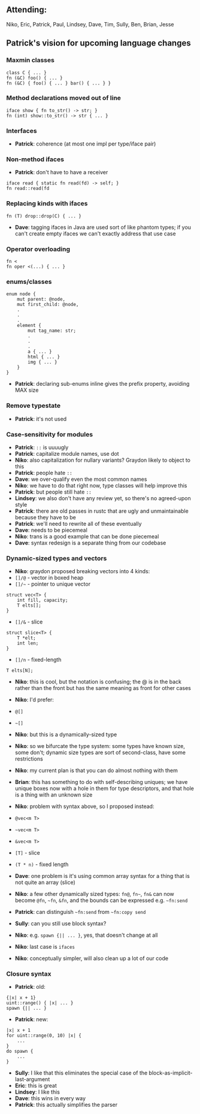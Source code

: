 ## Attending:

Niko, Eric, Patrick, Paul, Lindsey, Dave, Tim, Sully, Ben, Brian, Jesse

## Patrick's vision for upcoming language changes

### Maxmin classes

```
class C { ... }
fn (&C) foo() { ... }
fn (&C) { foo() { ... } bar() { ... } }

```

### Method declarations moved out of line

```
iface show { fn to_str() -> str; }
fn (int) show::to_str() -> str { ... }
```

### Interfaces

  * **Patrick**: coherence (at most one impl per type/iface pair)

### Non-method ifaces

  * **Patrick**: don't have to have a receiver

```
iface read { static fn read(fd) -> self; }
fn read::read(fd 
```

### Replacing kinds with ifaces

```
fn (T) drop::drop(C) { ... }
```

  * **Dave**: tagging ifaces in Java are used sort of like phantom types; if you can't create empty ifaces we can't exactly address that use case

### Operator overloading

```
fn <
fn oper <(...) { ... }
```

### enums/classes

```
enum node {
    mut parent: @node,
    mut first_child: @node,
    .
    .
    .
    element {
        mut tag_name: str;
        .
        .
        .
        a { ... }
        html { ... }
        img { ... }
    }
}
```

  * **Patrick**: declaring sub-enums inline gives the prefix property, avoiding MAX size

### Remove typestate

  * **Patrick**: it's not used

### Case-sensitivity for modules

  * **Patrick**: `::` is uuuugly
  * **Patrick**: capitalize module names, use dot
  * **Niko**: also capitalization for nullary variants? Graydon likely to object to this
  * **Patrick**: people hate `::`
  * **Dave**: we over-qualify even the most common names
  * **Niko**: we have to do that right now, type classes will help improve this
  * **Patrick**: but people still hate `::`
  * **Lindsey**: we also don't have any review yet, so there's no agreed-upon style
  * **Patrick**: there are old passes in rustc that are ugly and unmaintainable because they have to be
  * **Patrick**: we'll need to rewrite all of these eventually
  * **Dave**: needs to be piecemeal
  * **Niko**: trans is a good example that can be done piecemeal
  * **Dave**: syntax redesign is a separate thing from our codebase

### Dynamic-sized types and vectors

  * **Niko**: graydon proposed breaking vectors into 4 kinds:
   * `[]/@` - vector in boxed heap
   * `[]/~` - pointer to unique vector

```
struct vec<T> {
    int fill, capacity;
    T elts[];
}

```

   * `[]/&` - slice

```
struct slice<T> {
    T *elt;
    int len;
}
```

   * `[]/n` - fixed-length

```
T elts[N];
```

  * **Niko**: this is cool, but the notation is confusing; the @ is in the back rather than the front but has the same meaning as front for other cases
  * **Niko**: I'd prefer:

   * `@[]`
   * `~[]`

  * **Niko**: but this is a dynamically-sized type
  * **Niko**: so we bifurcate the type system: some types have known size, some don't; dynamic size types are sort of second-class, have some restrictions
  * **Niko**: my current plan is that you can do almost nothing with them
  * **Brian**: this has something to do with self-describing uniques; we have unique boxes now with a hole in them for type descriptors, and that hole is a thing with an unknown size
  * **Niko**: problem with syntax above, so I proposed instead:
   * `@vec<m T>`
   * `~vec<m T>`
   * `&vec<m T>`
   * `[T]` - slice
   * `(T * n)` - fixed length
  * **Dave**: one problem is it's using common array syntax for a thing that is not quite an array (slice)
  * **Niko**: a few other dynamically sized types: `fn@`, `fn~`, `fn&` can now become `@fn`, `~fn`, `&fn`, and the bounds can be expressed e.g. `~fn:send`
  * **Patrick**: can distinguish `~fn:send` from `~fn:copy send`
  * **Sully**: can you still use block syntax?
  * **Niko**: e.g. `spawn {|| ... }`, yes, that doesn't change at all
  * **Niko**: last case is `ifaces`
  * **Niko**: conceptually simpler, will also clean up a lot of our code

### Closure syntax

  * **Patrick**: old:

```
{|x| x + 1}
uint::range() { |x| ... }
spawn {|| ... }
```

  * **Patrick**: new:

```
|x| x + 1
for uint::range(0, 10) |x| {
    ...
}
do spawn {
    ...
}
```

  * **Sully**: I like that this eliminates the special case of the block-as-implicit-last-argument
  * **Eric**: this is great
  * **Lindsey**: I like this
  * **Dave**: this wins in every way
  * **Patrick**: this actually simplifies the parser
